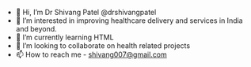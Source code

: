- 👋 Hi, I’m Dr Shivang Patel @drshivangpatel
- 👀 I’m interested in improving healthcare delivery and services in India and beyond.
- 🌱 I’m currently learning HTML
- 💞️ I’m looking to collaborate on health related projects
- 📫 How to reach me - shivang007@gmail.com

<!---
drshivangpatel/drshivangpatel is a ✨ special ✨ repository because its `README.md` (this file) appears on your GitHub profile.
You can click the Preview link to take a look at your changes.
--->
